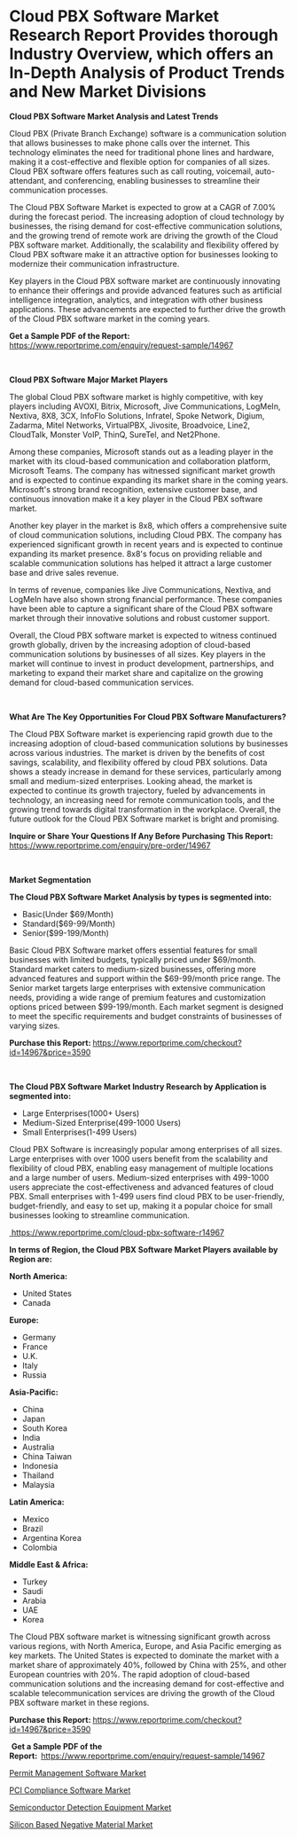 <p><h1>Cloud PBX Software Market Research Report Provides thorough Industry Overview, which offers an In-Depth Analysis of Product Trends and New Market Divisions</h1></p><p><strong>Cloud PBX Software Market Analysis and Latest Trends</strong></p>
<p><p>Cloud PBX (Private Branch Exchange) software is a communication solution that allows businesses to make phone calls over the internet. This technology eliminates the need for traditional phone lines and hardware, making it a cost-effective and flexible option for companies of all sizes. Cloud PBX software offers features such as call routing, voicemail, auto-attendant, and conferencing, enabling businesses to streamline their communication processes.</p><p>The Cloud PBX Software Market is expected to grow at a CAGR of 7.00% during the forecast period. The increasing adoption of cloud technology by businesses, the rising demand for cost-effective communication solutions, and the growing trend of remote work are driving the growth of the Cloud PBX software market. Additionally, the scalability and flexibility offered by Cloud PBX software make it an attractive option for businesses looking to modernize their communication infrastructure.</p><p>Key players in the Cloud PBX software market are continuously innovating to enhance their offerings and provide advanced features such as artificial intelligence integration, analytics, and integration with other business applications. These advancements are expected to further drive the growth of the Cloud PBX software market in the coming years.</p></p>
<p><strong>Get a Sample PDF of the Report:&nbsp;</strong> <a href="https://www.reportprime.com/enquiry/request-sample/14967">https://www.reportprime.com/enquiry/request-sample/14967</a></p>
<p>&nbsp;</p>
<p><strong>Cloud PBX Software Major Market Players</strong></p>
<p><p>The global Cloud PBX software market is highly competitive, with key players including AVOXI, Bitrix, Microsoft, Jive Communications, LogMeIn, Nextiva, 8X8, 3CX, InfoFlo Solutions, Infratel, Spoke Network, Digium, Zadarma, Mitel Networks, VirtualPBX, Jivosite, Broadvoice, Line2, CloudTalk, Monster VoIP, ThinQ, SureTel, and Net2Phone.</p><p>Among these companies, Microsoft stands out as a leading player in the market with its cloud-based communication and collaboration platform, Microsoft Teams. The company has witnessed significant market growth and is expected to continue expanding its market share in the coming years. Microsoft's strong brand recognition, extensive customer base, and continuous innovation make it a key player in the Cloud PBX software market.</p><p>Another key player in the market is 8x8, which offers a comprehensive suite of cloud communication solutions, including Cloud PBX. The company has experienced significant growth in recent years and is expected to continue expanding its market presence. 8x8's focus on providing reliable and scalable communication solutions has helped it attract a large customer base and drive sales revenue.</p><p>In terms of revenue, companies like Jive Communications, Nextiva, and LogMeIn have also shown strong financial performance. These companies have been able to capture a significant share of the Cloud PBX software market through their innovative solutions and robust customer support.</p><p>Overall, the Cloud PBX software market is expected to witness continued growth globally, driven by the increasing adoption of cloud-based communication solutions by businesses of all sizes. Key players in the market will continue to invest in product development, partnerships, and marketing to expand their market share and capitalize on the growing demand for cloud-based communication services.</p></p>
<p>&nbsp;</p>
<p><strong>What Are The Key Opportunities For Cloud PBX Software Manufacturers?</strong></p>
<p><p>The Cloud PBX Software market is experiencing rapid growth due to the increasing adoption of cloud-based communication solutions by businesses across various industries. The market is driven by the benefits of cost savings, scalability, and flexibility offered by cloud PBX solutions. Data shows a steady increase in demand for these services, particularly among small and medium-sized enterprises. Looking ahead, the market is expected to continue its growth trajectory, fueled by advancements in technology, an increasing need for remote communication tools, and the growing trend towards digital transformation in the workplace. Overall, the future outlook for the Cloud PBX Software market is bright and promising.</p></p>
<p><strong>Inquire or Share Your Questions If Any Before Purchasing This Report:</strong> <a href="https://www.reportprime.com/enquiry/pre-order/14967">https://www.reportprime.com/enquiry/pre-order/14967</a></p>
<p>&nbsp;</p>
<p><strong>Market Segmentation</strong></p>
<p><strong>The Cloud PBX Software Market Analysis by types is segmented into:</strong></p>
<p><ul><li>Basic(Under $69/Month)</li><li>Standard($69-99/Month)</li><li>Senior($99-199/Month)</li></ul></p>
<p><p>Basic Cloud PBX Software market offers essential features for small businesses with limited budgets, typically priced under $69/month. Standard market caters to medium-sized businesses, offering more advanced features and support within the $69-99/month price range. The Senior market targets large enterprises with extensive communication needs, providing a wide range of premium features and customization options priced between $99-199/month. Each market segment is designed to meet the specific requirements and budget constraints of businesses of varying sizes.</p></p>
<p><strong>Purchase this Report:&nbsp;</strong><a href="https://www.reportprime.com/checkout?id=14967&price=3590">https://www.reportprime.com/checkout?id=14967&price=3590</a></p>
<p>&nbsp;</p>
<p><strong>The Cloud PBX Software Market Industry Research by Application is segmented into:</strong></p>
<p><ul><li>Large Enterprises(1000+ Users)</li><li>Medium-Sized Enterprise(499-1000 Users)</li><li>Small Enterprises(1-499 Users)</li></ul></p>
<p><p>Cloud PBX Software is increasingly popular among enterprises of all sizes. Large enterprises with over 1000 users benefit from the scalability and flexibility of cloud PBX, enabling easy management of multiple locations and a large number of users. Medium-sized enterprises with 499-1000 users appreciate the cost-effectiveness and advanced features of cloud PBX. Small enterprises with 1-499 users find cloud PBX to be user-friendly, budget-friendly, and easy to set up, making it a popular choice for small businesses looking to streamline communication.</p></p>
<p><a href="https://www.reportprime.com/cloud-pbx-software-r14967">&nbsp;https://www.reportprime.com/cloud-pbx-software-r14967</a></p>
<p><strong>In terms of Region, the Cloud PBX Software Market Players available by Region are:</strong></p>
<p>
    <p> <strong> North America: </strong>
        <ul>
            <li>United States</li>
            <li>Canada</li>
        </ul>
        </p> 
    <p> <strong> Europe: </strong>
        <ul>
            <li>Germany</li>
            <li>France</li>
            <li>U.K.</li>
            <li>Italy</li>
            <li>Russia</li>
        </ul>
        </p> 
    <p> <strong> Asia-Pacific: </strong>
        <ul>
            <li>China</li>
            <li>Japan</li>
            <li>South Korea</li>
            <li>India</li>
            <li>Australia</li>
            <li>China Taiwan</li>
            <li>Indonesia</li>
            <li>Thailand</li>
            <li>Malaysia</li>
        </ul>
        </p> 
    <p> <strong> Latin America: </strong>
        <ul>
            <li>Mexico</li>
            <li>Brazil</li>
            <li>Argentina Korea</li>
            <li>Colombia</li>
        </ul>
        </p> 
    <p> <strong> Middle East & Africa: </strong>
        <ul>
            <li>Turkey</li>
            <li>Saudi</li>
            <li>Arabia</li>
            <li>UAE</li>
            <li>Korea</li>
        </ul>
    </p>
    </p>
<p><p>The Cloud PBX software market is witnessing significant growth across various regions, with North America, Europe, and Asia Pacific emerging as key markets. The United States is expected to dominate the market with a market share of approximately 40%, followed by China with 25%, and other European countries with 20%. The rapid adoption of cloud-based communication solutions and the increasing demand for cost-effective and scalable telecommunication services are driving the growth of the Cloud PBX software market in these regions.</p></p>
<p><strong>Purchase this Report: </strong><a href="https://www.reportprime.com/checkout?id=14967&price=3590">https://www.reportprime.com/checkout?id=14967&price=3590</a></p>
<p>&nbsp;<strong>Get a Sample PDF of the Report:&nbsp;&nbsp;</strong><a href="https://www.reportprime.com/enquiry/request-sample/14967">https://www.reportprime.com/enquiry/request-sample/14967</a></p>
<p><strong></strong></p>
<p><p><a href="https://github.com/khadijahesham19/Market-Research-Report-List-1/blob/main/permit-management-software-market.md">Permit Management Software Market</a></p><p><a href="https://github.com/suitykhatun12/Market-Research-Report-List-1/blob/main/pci-compliance-software-market.md">PCI Compliance Software Market</a></p><p><a href="https://www.linkedin.com/pulse/semiconductor-detection-equipment-market-investigation-industry-oiqac">Semiconductor Detection Equipment Market</a></p><p><a href="https://www.linkedin.com/pulse/silicon-based-negative-material-market-emerging-trends-future-axluc">Silicon Based Negative Material Market</a></p></p>
